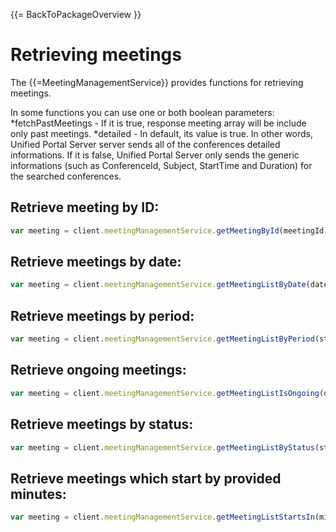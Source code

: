 {{= BackToPackageOverview }}

# Retrieving meetings

The {{=MeetingManagementService}} provides functions for retrieving meetings.

In some functions you can use one or both boolean parameters:
*fetchPastMeetings - If it is true, response meeting array will be include only past meetings.
*detailed - In default, its value is true. In other words, Unified Portal Server server sends all of the conferences detailed informations. If it is false, Unified Portal Server only sends the generic informations (such as ConferenceId, Subject, StartTime and Duration) for the searched conferences.

## Retrieve meeting by ID:

```javascript
var meeting = client.meetingManagementService.getMeetingById(meetingId);
```

## Retrieve meetings by date:

```javascript
var meeting = client.meetingManagementService.getMeetingListByDate(date, fetchPastMeetings, detailed);
```

## Retrieve meetings by period:

```javascript
var meeting = client.meetingManagementService.getMeetingListByPeriod(startDate, endDate, fetchPastMeetings, detailed);
```

## Retrieve ongoing meetings:

```javascript
var meeting = client.meetingManagementService.getMeetingListIsOngoing(detailed);
```

## Retrieve meetings by status:

```javascript
var meeting = client.meetingManagementService.getMeetingListByStatus(status, detailed);
```

## Retrieve meetings which start by provided minutes:

```javascript
var meeting = client.meetingManagementService.getMeetingListStartsIn(minutes, detailed);
```
